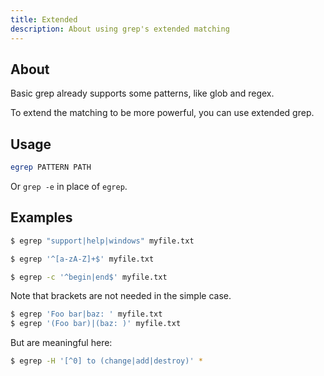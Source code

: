 ```yaml
---
title: Extended
description: About using grep's extended matching
---
```


## About

Basic grep already supports some patterns, like glob and regex.

To extend the matching to be more powerful, you can use extended grep.


## Usage

```sh
egrep PATTERN PATH
```

Or `grep -e` in place of `egrep`.


## Examples

```sh
$ egrep "support|help|windows" myfile.txt
```

```sh
$ egrep '^[a-zA-Z]+$' myfile.txt
```

```sh
$ egrep -c '^begin|end$' myfile.txt
```

Note that brackets are not needed in the simple case.

```sh
$ egrep 'Foo bar|baz: ' myfile.txt
$ egrep '(Foo bar)|(baz: )' myfile.txt
```

But are meaningful here:

```sh
$ egrep -H '[^0] to (change|add|destroy)' *
```
